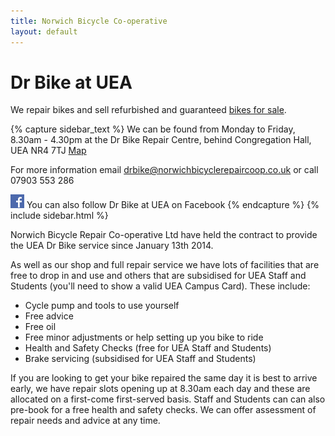 ```yaml
---
title: Norwich Bicycle Co-operative
layout: default
---
```


Dr Bike at UEA
==============
We repair bikes and sell refurbished and guaranteed [bikes for sale](/bikes-for-sale/).

{% capture sidebar_text %}
We can be found from Monday to Friday, 8.30am - 4.30pm at the Dr Bike Repair
Centre, behind Congregation Hall, UEA NR4 7TJ
[Map](https://mapsengine.google.com/map/edit?mid=zvjpVdsj1xrw.kvj8wIJ7CTVk)

For more information email [drbike@norwichbicyclerepaircoop.co.uk](mailto:drbike@norwichbicyclerepaircoop.co.uk) or call 07903 553 286

[![Visit us on Facebook](/static/images/fb_logo.png)](https://www.facebook.com/drbikeatuea) You can also follow Dr Bike at UEA on Facebook 
{% endcapture %}
{% include sidebar.html %}

Norwich Bicycle Repair Co-operative Ltd have held the contract to provide the
UEA Dr Bike service since January 13th 2014.

As well as our shop and full repair service we have lots of facilities that are
free to drop in and use and others that are subsidised for UEA Staff and
Students (you'll need to show a valid UEA Campus Card). These include:

 * Cycle pump and tools to use yourself
 * Free advice
 * Free oil
 * Free minor adjustments or help setting up you bike to ride
 * Health and Safety Checks (free for UEA Staff and Students)
 * Brake servicing (subsidised for UEA Staff and Students)

If you are looking to get your bike repaired the same day it is best to arrive
early, we have repair slots opening up at 8.30am each day and these are
allocated on a first-come first-served basis. Staff and Students can can also
pre-book for a free health and safety checks. We can offer assessment of repair
needs and advice at any time.


